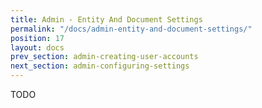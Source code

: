 ```yaml
---
title: Admin - Entity And Document Settings
permalink: "/docs/admin-entity-and-document-settings/"
position: 17
layout: docs
prev_section: admin-creating-user-accounts
next_section: admin-configuring-settings
---
```


TODO
